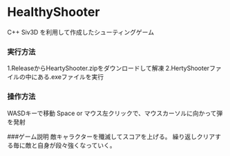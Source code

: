 # HealthyShooter
C++ Siv3D を利用して作成したシューティングゲーム
### 実行方法
1.ReleaseからHeartyShooter.zipをダウンロードして解凍
2.HertyShooterファイルの中にある.exeファイルを実行

### 操作方法
WASDキーで移動
Space or マウス左クリックで、マウスカーソルに向かって弾を発射

###ゲーム説明
敵キャラクターを殲滅してスコアを上げる。
繰り返しクリアする毎に敵と自身が段々強くなっていく。


